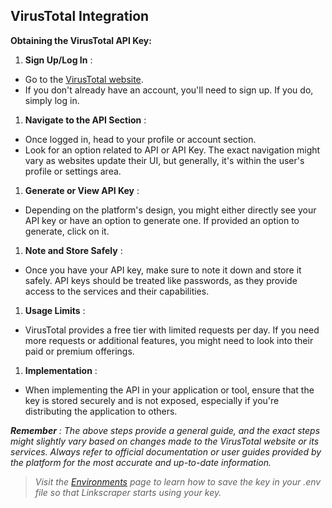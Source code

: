 ## VirusTotal Integration

**Obtaining the VirusTotal API Key:**

1. **Sign Up/Log In** :

* Go to the [VirusTotal website](https://www.virustotal.com/).
* If you don't already have an account, you'll need to sign up. If you do, simply log in.

1. **Navigate to the API Section** :

* Once logged in, head to your profile or account section.
* Look for an option related to API or API Key. The exact navigation might vary as websites update their UI, but generally, it's within the user's profile or settings area.

1. **Generate or View API Key** :

* Depending on the platform's design, you might either directly see your API key or have an option to generate one. If provided an option to generate, click on it.

1. **Note and Store Safely** :

* Once you have your API key, make sure to note it down and store it safely. API keys should be treated like passwords, as they provide access to the services and their capabilities.

1. **Usage Limits** :

* VirusTotal provides a free tier with limited requests per day. If you need more requests or additional features, you might need to look into their paid or premium offerings.

1. **Implementation** :

* When implementing the API in your application or tool, ensure that the key is stored securely and is not exposed, especially if you're distributing the application to others.

 ***Remember** : The above steps provide a general guide, and the exact steps might slightly vary based on changes made to the VirusTotal website or its services. Always refer to official documentation or user guides provided by the platform for the most accurate and up-to-date information.*

> *Visit the [Environments](../../env.md) page to learn how to save the key in your .env file so that Linkscraper starts using your key.*
